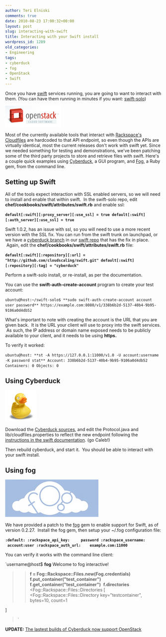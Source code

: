 ```yaml
---
author: Teri Elniski
comments: true
date: 2010-08-23 17:00:32+00:00
layout: post
slug: interacting-with-swift
title: Interacting with your Swift install
wordpress_id: 1289
old_categories:
- Engineering
tags:
- cyberduck
- fog
- OpenStack
- Swift
---
```




Once you have [swift](https://launchpad.net/swift) services running, you are going to want to interact with them. (You can have them running in minutes if you want: [swift-solo](http://github.com/cloudscaling/swift-solo))

[![OpenStack Logo](/assets/media/2010/08/OpenStack-Logo.png)](http://openstack.org)

Most of the currently available tools that interact with [Rackspace's Cloudfiles](http://www.rackspacecloud.com/cloud_hosting_products/files) are hardcoded to that API endpoint, so even though the APIs are virtually identical, most the current releases don't work with swift yet. Since we needed something for testing and demonstrations, we've been patching some of the third party projects to store and retrieve files with swift. Here's a couple quick examples using [Cyberduck](http://cyberduck.ch/), a GUI program, and [Fog](http://github.com/geemus/fog), a Ruby gem, from the command line.


## **Setting up Swift**


All of the tools expect interaction with SSL enabled servers, so we will need to install and enable that within swift.  In the swift-solo repo, edit **chef/cookbooks/swift/attributes/swift.rb** and enable ssl:

**`default[:swift][:proxy_server][:use_ssl] = true
default[:swift][:auth_server][:use_ssl] = true`**


Swift 1.0.2, has an issue with ssl, so you will need to use a more recent version with the SSL fix. You can run from the swift trunk on launchpad, or we have a [cyberduck branch](http://github.com/cloudscaling/swift/tree/cyberduck) in our [swift repo](http://github.com/cloudscaling/swift) that has the fix in place.  Again, edit the **chef/cookbooks/swift/attributes/swift.rb** file:


**`default[:swift][:repository][:url] = "http://github.com/cloudscaling/swift.git"
default[:swift][:repository][:tag] = "cyberduck"`**


Perform a swift-solo install, or re-install, as per the documentation.




You can use the **swift-auth-create-account** program to create your test account:


`ubuntu@host:~/swift-solo$ **sudo swift-auth-create-account account user password**
https://example.com:8080/v1/338b6b2d-5137-40b4-9b95-9106a0d4db52`


What's important to note with creating the account is the URL that you are given back.  It is the URL your client will use to proxy into the swift services.  As such, the IP address or domain name exposed needs to be publicly available to your client, and it needs to be using **https.**




To verify it worked:


`ubuntu@host: **st -A https://127.0.0.1:11000/v1.0 -U account:username -K password stat**
Account: 338b6b2d-5137-40b4-9b95-9106a0d4db52
Containers: 0
Objects: 0`
  



## **Using Cyberduck**


[![cyberduck logo](/assets/media/2010/08/cyberduck-logo.gif)](http://cyberduck.ch/)


Download the [Cyberduck sources](http://cyberduck.ch/Cyberduck-3.5.1.zip), and edit the Protocol.java and lib/cloudfiles.properties to reflect the new endpoint following the [instructions in the swift documentation](http://swift.openstack.org/howto_cyberduck.html). (go Caleb!)




Then rebuild cyberduck, and start it.  You should be able to interact with your swift install.


  



## **Using fog**


![fog](/assets/media/2010/08/fog-300x120.jpg)


We have provided a patch to the [fog](http://github.com/geemus/fog) gem to enable support for Swift, as of version 0.2.27.  Install the fog gem, then setup your ~/.fog configuration file:


**`:default:
:rackspace_api_key:     password
:rackspace_username:    account:user
:rackspace_auth_url:    example.com:11000`**


You can verify it works with the command line client:


`username@host$ **fog**
Welcome to fog interactive!
>> **f = Fog::Rackspace::Files.new(Fog.credentials)**
>> **f.put_container("test_container")**
>> **f.get_container("test_container")**
>> **f.directories**
<Fog::Rackspace::Files::Directories
[
<Fog::Rackspace::Files::Directory
key="testcontainer",
bytes=10,
count=1
>
]
>`

**UPDATE:**
[The lastest builds of Cyberduck now support OpenStack](http://trac.cyberduck.ch/wiki/help/en/howto/openstack)
